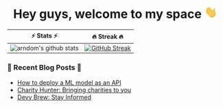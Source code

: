 <h1 align ="center"> Hey guys, welcome to my space <img src="https://raw.githubusercontent.com/ABSphreak/ABSphreak/master/gifs/Hi.gif" width="30px"> </h1>

⚡ Stats ⚡            |  🔥 Streak 🔥
:-------------------------:|:-------------------------:
![arndom's github stats](https://github-readme-stats.vercel.app/api?username=arndom&show_icons=true&count_private=true&hide_border=true&title_color=70a5fd&icon_color=bf91f3&text_color=38bdae&bg_color=0d1117) |  [![GitHub Streak](http://github-readme-streak-stats.herokuapp.com?user=arndom&theme=tokyonight_duo&hide_border=true&background=0D1117)](https://git.io/streak-stats)


### 📜 Recent Blog Posts 📜
<!-- BLOG-POST-LIST:START -->
- [How to deploy a ML model as an API](https://arndom.hashnode.dev/how-to-deploy-a-ml-model-as-an-api)
- [Charity Hunter: Bringing charities to you](https://arndom.hashnode.dev/charity-hunter-bringing-charities-to-you)
- [Devy Brew: Stay Informed](https://arndom.hashnode.dev/devy-brew-stay-informed)
<!-- BLOG-POST-LIST:END -->


